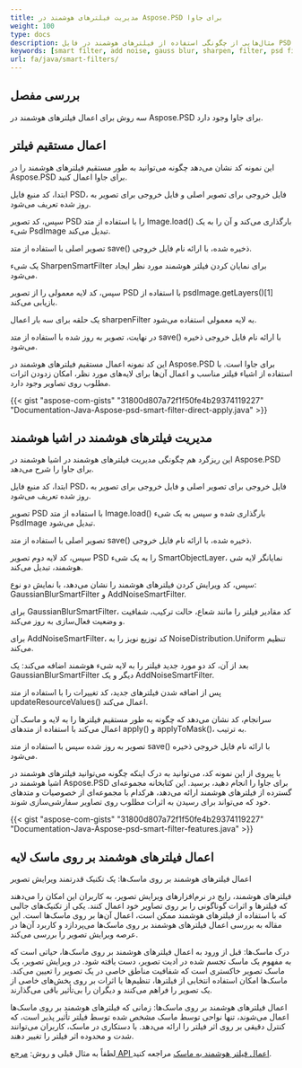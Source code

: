 ```yaml
---
title: مدیریت فیلترهای هوشمند در Aspose.PSD برای جاوا
weight: 100
type: docs
description: مثال‌هایی از چگونگی استفاده از فیلترهای هوشمند در فایل PSD
keywords: [smart filter, add noise, gauss blur, sharpen, filter, psd filter, psd api, java, code sample]
url: fa/java/smart-filters/
---
```


## **بررسی مفصل**

سه روش برای اعمال فیلترهای هوشمند در Aspose.PSD برای جاوا وجود دارد.

## **اعمال مستقیم فیلتر**

این نمونه کد نشان می‌دهد چگونه می‌توانید به طور مستقیم فیلترهای هوشمند را در Aspose.PSD برای جاوا اعمال کنید.

ابتدا، کد منبع فایل PSD، فایل خروجی برای تصویر اصلی و فایل خروجی برای تصویر به روز شده تعریف می‌شود.

سپس، کد تصویر PSD را با استفاده از متد Image.load() بارگذاری می‌کند و آن را به یک شیء PsdImage تبدیل می‌کند.

تصویر اصلی با استفاده از متد save() ذخیره شده، با ارائه نام فایل خروجی.

یک شیء SharpenSmartFilter برای نمایان کردن فیلتر هوشمند مورد نظر ایجاد می‌شود.

سپس، کد لایه معمولی را از تصویر PSD با استفاده از psdImage.getLayers()[1] بازیابی می‌کند.

یک حلقه برای سه بار اعمال sharpenFilter به لایه معمولی استفاده می‌شود.

در نهایت، تصویر به روز شده با استفاده از متد save() با ارائه نام فایل خروجی ذخیره می‌شود.

این کد نمونه اعمال مستقیم فیلترهای هوشمند در Aspose.PSD برای جاوا است. با استفاده از اشیاء فیلتر مناسب و اعمال آن‌ها برای لایه‌های مورد نظر، امکان زدودن اثرات مطلوب روی تصاویر وجود دارد.

{{< gist "aspose-com-gists" "31800d807a72f1f50fe4b29374119227" "Documentation-Java-Aspose-psd-smart-filter-direct-apply.java" >}}

## **مدیریت فیلترهای هوشمند در اشیا هوشمند**

این ریزگرد هم چگونگی مدیریت فیلترهای هوشمند در اشیا هوشمند در Aspose.PSD برای جاوا را شرح می‌دهد.

ابتدا، کد منبع فایل PSD، فایل خروجی برای تصویر اصلی و فایل خروجی برای تصویر به روز شده تعریف می‌شود.

تصویر PSD با استفاده از متد Image.load() بارگذاری شده و سپس به یک شیء PsdImage تبدیل می‌شود.

تصویر اصلی با استفاده از متد save() ذخیره شده، با ارائه نام فایل خروجی.

سپس، کد لایه دوم تصویر PSD را به یک شیء SmartObjectLayer، نمایانگر لایه شی هوشمند، تبدیل می‌کند.

سپس، کد ویرایش کردن فیلترهای هوشمند را نشان می‌دهد، با نمایش دو نوع: GaussianBlurSmartFilter و AddNoiseSmartFilter.

برای GaussianBlurSmartFilter، کد مقادیر فیلتر را مانند شعاع، حالت ترکیب، شفافیت و وضعیت فعال‌سازی به روز می‌کند.

برای AddNoiseSmartFilter، کد توزیع نویز را به NoiseDistribution.Uniform تنظیم می‌کند.

بعد از آن، کد دو مورد جدید فیلتر را به لایه شیء هوشمند اضافه می‌کند: یک GaussianBlurSmartFilter دیگر و یک AddNoiseSmartFilter.

پس از اضافه شدن فیلترهای جدید، کد تغییرات را با استفاده از متد updateResourceValues() اعمال می‌کند.

سرانجام، کد نشان می‌دهد که چگونه به طور مستقیم فیلترها را به لایه و ماسک آن اعمال می‌کند با استفاده از متدهای apply() و applyToMask()، به ترتیب.

تصویر به روز شده سپس با استفاده از متد save() با ارائه نام فایل خروجی ذخیره می‌شود.

با پیروی از این نمونه کد، می‌توانید به درک اینکه چگونه می‌توانید فیلترهای هوشمند در اشیا هوشمند در Aspose.PSD برای جاوا را انجام دهید، برسید. این کتابخانه مجموعه‌ای گسترده از فیلترهای هوشمند ارائه می‌دهد، هرکدام با مجموعه‌ای از خصوصیات و متدهای خود که می‌تواند برای رسیدن به اثرات مطلوب روی تصاویر سفارشی‌سازی شوند.

{{< gist "aspose-com-gists" "31800d807a72f1f50fe4b29374119227" "Documentation-Java-Aspose-psd-smart-filter-features.java" >}}

## **اعمال فیلترهای هوشمند بر روی ماسک لایه**

اعمال فیلترهای هوشمند بر روی ماسک‌ها: یک تکنیک قدرتمند ویرایش تصویر

فیلترهای هوشمند، رایج در نرم‌افزارهای ویرایش تصویر، به کاربران این امکان را می‌دهند که فیلترها و اثرات گوناگونی را بر روی تصاویر خود اعمال کنند. یکی از تکنیک‌های جالبی که با استفاده از فیلترهای هوشمند ممکن است، اعمال آن‌ها بر روی ماسک‌ها است. این مقاله به بررسی اعمال فیلترهای هوشمند بر روی ماسک‌ها می‌پردازد و کاربرد آن‌ها در عرصه ویرایش تصویر را بررسی می‌کند.

درک ماسک‌ها: قبل از ورود به اعمال فیلترهای هوشمند بر روی ماسک‌ها، حیاتی است که به مفهوم یک ماسک تجسم شده در ادیت تصویر، دست یافته شود. در ویرایش تصویر، یک ماسک تصویر خاکستری است که شفافیت مناطق خاصی در یک تصویر را تعیین می‌کند. ماسک‌ها امکان استفاده انتخابی از فیلترها، تنظیم‌ها یا اثرات بر روی بخش‌های خاصی از یک تصویر را فراهم می‌کنند و دیگران را بی‌تأثیر باقی می‌گذارند.

اعمال فیلترهای هوشمند بر روی ماسک‌ها: زمانی که فیلترهای هوشمند بر روی ماسک‌ها اعمال می‌شوند، تنها نواحی توسط ماسک مشخص شده توسط فیلتر تأثیر پذیر است، که کنترل دقیقی بر روی اثر فیلتر را ارائه می‌دهد. با دستکاری در ماسک، کاربران می‌توانند شدت و محدوده اثر فیلتر را تغییر دهند.

لطفاً به مثال قبلی و روش: [مرجع API اعمال فیلتر هوشمند به ماسک](https://reference.aspose.com/psd/java/com.aspose.psd.fileformats.psd.layers.smartfilters/smartfilter/#apply_to_mask_layer_with_mask_2) مراجعه کنید.
